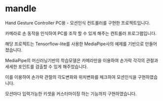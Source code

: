# mandle
Hand Gesture Controller 
PC용 - 모션인식 컨트롤러를 구현한 프로젝트입니다.

카메라로 손 동작을 인식하여 PC를 조작 할 수 있게 해주는 컨트롤러 프로그램입니다.

해당 프로젝트는 Tensorflow-lite를 사용한 MediaPipe사의 예제를 기반으로 만들어졌습니다.

MediaPipe의 머신러닝기반의 학습모델은 카메라만을 이용하여 손가락 각각의 관절과 세세한 포인트를 검출할 수 있게 해주었습니다.

이를 이용하여 손가락 관절의 각도변화와 위치변화를 체크하여 모션인식을 구현하였습니다.

모션마다 입력가능한 키셋을 커스터마이징 하는 기능까지 구현하였습니다.


